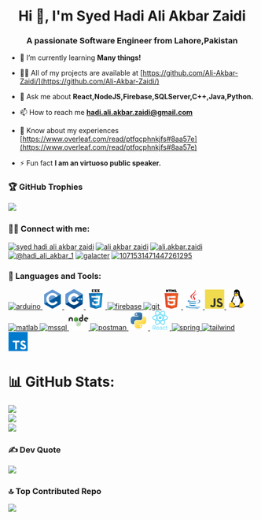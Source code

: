 <h1 align="center">Hi 👋, I'm Syed Hadi Ali Akbar Zaidi</h1>
<h3 align="center">A passionate Software Engineer from Lahore,Pakistan</h3>

- 🌱 I’m currently learning **Many things!**

- 👨‍💻 All of my projects are available at [https://github.com/Ali-Akbar-Zaidi/](https://github.com/Ali-Akbar-Zaidi/)

- 💬 Ask me about **React,NodeJS,Firebase,SQLServer,C++,Java,Python.**

- 📫 How to reach me **hadi.ali.akbar.zaidi@gmail.com**

- 📄 Know about my experiences [https://www.overleaf.com/read/ptfqcphnkjfs#8aa57e](https://www.overleaf.com/read/ptfqcphnkjfs#8aa57e)

- ⚡ Fun fact **I am an virtuoso public speaker.**

 ### 🏆 GitHub Trophies
![](https://github-profile-trophy.vercel.app/?username=Ali-Akbar-Zaidi&theme=radical&no-frame=false&no-bg=false&margin-w=4)

<h3 align="left">👨‍💻 Connect with me:</h3>
<p align="left">
<a href="https://www.linkedin.com/in/ali-akbar-zaidi/" target="blank"><img align="center" src="https://raw.githubusercontent.com/rahuldkjain/github-profile-readme-generator/master/src/images/icons/Social/linked-in-alt.svg" alt="syed hadi ali akbar zaidi" height="30" width="40" /></a>
<a href="https://fb.com/ali akbar zaidi" target="blank"><img align="center" src="https://raw.githubusercontent.com/rahuldkjain/github-profile-readme-generator/master/src/images/icons/Social/facebook.svg" alt="ali akbar zaidi" height="30" width="40" /></a>
<a href="https://instagram.com/ali.akbar.zaidi" target="blank"><img align="center" src="https://raw.githubusercontent.com/rahuldkjain/github-profile-readme-generator/master/src/images/icons/Social/instagram.svg" alt="ali.akbar.zaidi" height="30" width="40" /></a>
<a href="https://www.hackerrank.com/@hadi_ali_akbar_1" target="blank"><img align="center" src="https://raw.githubusercontent.com/rahuldkjain/github-profile-readme-generator/master/src/images/icons/Social/hackerrank.svg" alt="@hadi_ali_akbar_1" height="30" width="40" /></a>
<a href="https://www.leetcode.com/galacter" target="blank"><img align="center" src="https://raw.githubusercontent.com/rahuldkjain/github-profile-readme-generator/master/src/images/icons/Social/leet-code.svg" alt="galacter" height="30" width="40" /></a>
<a href="https://discord.gg/1071531471447261295" target="blank"><img align="center" src="https://raw.githubusercontent.com/rahuldkjain/github-profile-readme-generator/master/src/images/icons/Social/discord.svg" alt="1071531471447261295" height="30" width="40" /></a>
</p>

<h3 align="left">🧠 Languages and Tools:</h3>
<p align="left"> <a href="https://www.arduino.cc/" target="_blank" rel="noreferrer"> <img src="https://cdn.worldvectorlogo.com/logos/arduino-1.svg" alt="arduino" width="40" height="40"/> </a> <a href="https://www.cprogramming.com/" target="_blank" rel="noreferrer"> <img src="https://raw.githubusercontent.com/devicons/devicon/master/icons/c/c-original.svg" alt="c" width="40" height="40"/> </a> <a href="https://www.w3schools.com/cpp/" target="_blank" rel="noreferrer"> <img src="https://raw.githubusercontent.com/devicons/devicon/master/icons/cplusplus/cplusplus-original.svg" alt="cplusplus" width="40" height="40"/> </a> <a href="https://www.w3schools.com/css/" target="_blank" rel="noreferrer"> <img src="https://raw.githubusercontent.com/devicons/devicon/master/icons/css3/css3-original-wordmark.svg" alt="css3" width="40" height="40"/> </a> <a href="https://firebase.google.com/" target="_blank" rel="noreferrer"> <img src="https://www.vectorlogo.zone/logos/firebase/firebase-icon.svg" alt="firebase" width="40" height="40"/> </a> <a href="https://git-scm.com/" target="_blank" rel="noreferrer"> <img src="https://www.vectorlogo.zone/logos/git-scm/git-scm-icon.svg" alt="git" width="40" height="40"/> </a> <a href="https://www.w3.org/html/" target="_blank" rel="noreferrer"> <img src="https://raw.githubusercontent.com/devicons/devicon/master/icons/html5/html5-original-wordmark.svg" alt="html5" width="40" height="40"/> </a> <a href="https://www.java.com" target="_blank" rel="noreferrer"> <img src="https://raw.githubusercontent.com/devicons/devicon/master/icons/java/java-original.svg" alt="java" width="40" height="40"/> </a> <a href="https://developer.mozilla.org/en-US/docs/Web/JavaScript" target="_blank" rel="noreferrer"> <img src="https://raw.githubusercontent.com/devicons/devicon/master/icons/javascript/javascript-original.svg" alt="javascript" width="40" height="40"/> </a> <a href="https://www.linux.org/" target="_blank" rel="noreferrer"> <img src="https://raw.githubusercontent.com/devicons/devicon/master/icons/linux/linux-original.svg" alt="linux" width="40" height="40"/> </a> <a href="https://www.mathworks.com/" target="_blank" rel="noreferrer"> <img src="https://upload.wikimedia.org/wikipedia/commons/2/21/Matlab_Logo.png" alt="matlab" width="40" height="40"/> </a> <a href="https://www.microsoft.com/en-us/sql-server" target="_blank" rel="noreferrer"> <img src="https://www.svgrepo.com/show/303229/microsoft-sql-server-logo.svg" alt="mssql" width="40" height="40"/> </a> <a href="https://nodejs.org" target="_blank" rel="noreferrer"> <img src="https://raw.githubusercontent.com/devicons/devicon/master/icons/nodejs/nodejs-original-wordmark.svg" alt="nodejs" width="40" height="40"/> </a> <a href="https://postman.com" target="_blank" rel="noreferrer"> <img src="https://www.vectorlogo.zone/logos/getpostman/getpostman-icon.svg" alt="postman" width="40" height="40"/> </a> <a href="https://www.python.org" target="_blank" rel="noreferrer"> <img src="https://raw.githubusercontent.com/devicons/devicon/master/icons/python/python-original.svg" alt="python" width="40" height="40"/> </a> <a href="https://reactjs.org/" target="_blank" rel="noreferrer"> <img src="https://raw.githubusercontent.com/devicons/devicon/master/icons/react/react-original-wordmark.svg" alt="react" width="40" height="40"/> </a> <a href="https://spring.io/" target="_blank" rel="noreferrer"> <img src="https://www.vectorlogo.zone/logos/springio/springio-icon.svg" alt="spring" width="40" height="40"/> </a> <a href="https://tailwindcss.com/" target="_blank" rel="noreferrer"> <img src="https://www.vectorlogo.zone/logos/tailwindcss/tailwindcss-icon.svg" alt="tailwind" width="40" height="40"/> </a> <a href="https://www.typescriptlang.org/" target="_blank" rel="noreferrer"> <img src="https://raw.githubusercontent.com/devicons/devicon/master/icons/typescript/typescript-original.svg" alt="typescript" width="40" height="40"/> </a> </p>

# 📊 GitHub Stats:
![](https://github-readme-stats.vercel.app/api?username=Ali-Akbar-Zaidi&theme=midnight-purple&hide_border=false&include_all_commits=true&count_private=true)<br/>
![](https://nirzak-streak-stats.vercel.app/?user=Ali-Akbar-Zaidi&theme=midnight-purple&hide_border=false)<br/>
![](https://github-readme-stats.vercel.app/api/top-langs/?username=Ali-Akbar-Zaidi&theme=midnight-purple&hide_border=false&include_all_commits=true&count_private=true&layout=compact)


### ✍️ Dev Quote
![](https://quotes-github-readme.vercel.app/api?type=horizontal&theme=tokyonight)

### 🔝 Top Contributed Repo
![](https://github-contributor-stats.vercel.app/api?username=Ali-Akbar-Zaidi&limit=5&theme=blue_navy&combine_all_yearly_contributions=true)
